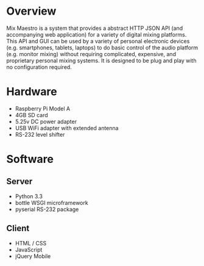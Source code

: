 Overview
========

Mix Maestro is a system that provides a abstract HTTP JSON API (and accompanying web application) for a variety of digital mixing platforms. This API and GUI can be used by a variety of personal electronic devices (e.g. smartphones, tablets, laptops) to do basic control of the audio platform (e.g. monitor mixing) without requiring complicated, expensive, and proprietary personal mixing systems. It is designed to be plug and play with no configuration required.

Hardware
========

- Raspberry Pi Model A
- 4GB SD card
- 5.25v DC power adapter
- USB WiFi adapter with extended antenna
- RS-232 level shifter

Software
========

Server
------

- Python 3.3
- bottle WSGI microframework
- pyserial RS-232 package

Client
------

- HTML / CSS
- JavaScript
- jQuery Mobile
